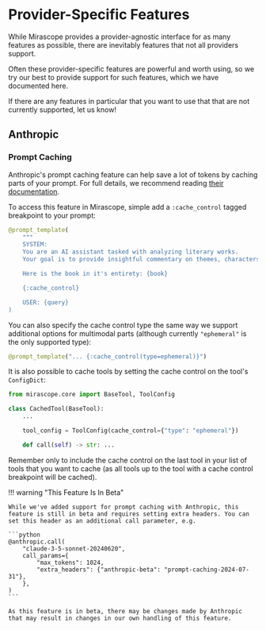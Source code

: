 # Provider-Specific Features

While Mirascope provides a provider-agnostic interface for as many features as possible, there are inevitably features that not all providers support.

Often these provider-specific features are powerful and worth using, so we try our best to provide support for such features, which we have documented here.

If there are any features in particular that you want to use that that are not currently supported, let us know!

## Anthropic

### Prompt Caching

Anthropic's prompt caching feature can help save a lot of tokens by caching parts of your prompt. For full details, we recommend reading [their documentation](https://docs.anthropic.com/en/docs/build-with-claude/prompt-caching).

To access this feature in Mirascope, simple add a `:cache_control` tagged breakpoint to your prompt:

```python
@prompt_template(
    """
    SYSTEM:
    You are an AI assistant tasked with analyzing literary works.
    Your goal is to provide insightful commentary on themes, characters, and writing style.

    Here is the book in it's entirety: {book}

    {:cache_control}

    USER: {query}
)
```

You can also specify the cache control type the same way we support additional options for multimodal parts (although currently `"ephemeral"` is the only supported type):

```python
@prompt_template("... {:cache_control(type=ephemeral)}")
```

It is also possible to cache tools by setting the cache control on the tool's `ConfigDict`:

```python
from mirascope.core import BaseTool, ToolConfig

class CachedTool(BaseTool):
    ...

    tool_config = ToolConfig(cache_control={"type": "ephemeral"})

    def call(self) -> str: ...
```

Remember only to include the cache control on the last tool in your list of tools that you want to cache (as all tools up to the tool with a cache control breakpoint will be cached).

!!! warning "This Feature Is In Beta"

    While we've added support for prompt caching with Anthropic, this feature is still in beta and requires setting extra headers. You can set this header as an additional call parameter, e.g.

    ```python
    @anthropic.call(
        "claude-3-5-sonnet-20240620",
        call_params={
            "max_tokens": 1024,
            "extra_headers": {"anthropic-beta": "prompt-caching-2024-07-31"},
        },
    )
    ```

    As this feature is in beta, there may be changes made by Anthropic that may result in changes in our own handling of this feature.
